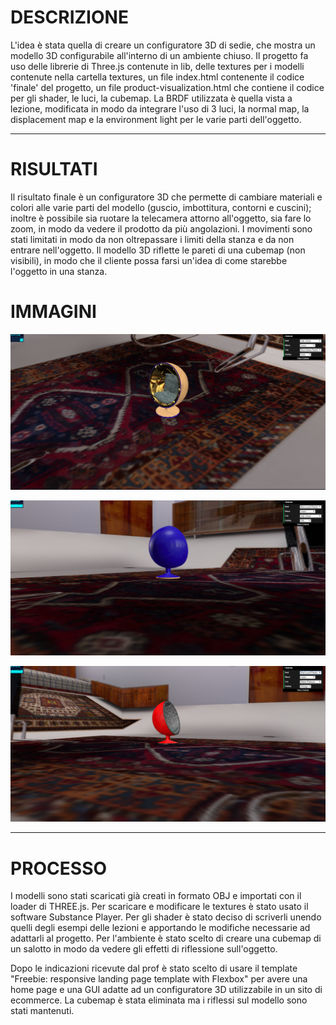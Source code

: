 <meta charset="utf-8">

# DESCRIZIONE

L'idea è stata quella di creare un configuratore 3D di sedie, che mostra un modello 3D configurabile all'interno di un ambiente chiuso.
Il progetto fa uso delle librerie di Three.js contenute in lib, delle textures per i modelli contenute nella cartella textures,
un file index.html contenente il codice 'finale' del progetto, un file product-visualization.html che contiene il codice per gli shader, le luci, la cubemap.
La BRDF utilizzata è quella vista a lezione, modificata in modo da integrare l'uso di 3 luci, la normal map, la displacement map e la environment light per le 
varie parti dell'oggetto.


----------------------------------------------------------------------------------------------------------------------------

# RISULTATI
Il risultato finale è un configuratore 3D che permette di cambiare materiali e colori alle varie parti del modello (guscio, imbottitura,
contorni e cuscini); inoltre è possibile sia ruotare la telecamera attorno all'oggetto, sia fare lo zoom,
in modo da vedere il prodotto da più angolazioni. I movimenti sono stati limitati in modo da non oltrepassare i limiti della stanza e
da non entrare nell'oggetto.
Il modello 3D riflette le pareti di una cubemap (non visibili), in modo che il cliente possa farsi un'idea di come starebbe l'oggetto in una stanza. 

# IMMAGINI

![Example 1](pictures/Immagine1.PNG)

![Example 2](pictures/Immagine2.PNG)

![Example 3](pictures/Immagine3.PNG)

--------------------------------------------------------------------------------------------------------------------------------

# PROCESSO

I modelli sono stati scaricati già creati in formato OBJ e importati con il loader di THREE.js.
Per scaricare e modificare le textures è stato usato il software Substance Player.
Per gli shader è stato deciso di scriverli unendo quelli degli esempi delle lezioni e apportando le modifiche necessarie ad adattarli al progetto.
Per l'ambiente è stato scelto di creare una cubemap di un salotto in modo da vedere gli effetti di riflessione sull'oggetto.

Dopo le indicazioni ricevute dal prof è stato scelto di usare il template "Freebie: responsive landing page template with Flexbox" per avere una
home page e una GUI adatte ad un configuratore 3D utilizzabile in un sito di ecommerce.
La cubemap è stata eliminata ma i riflessi sul modello sono stati mantenuti. 


<!-- Markdeep: -->

 